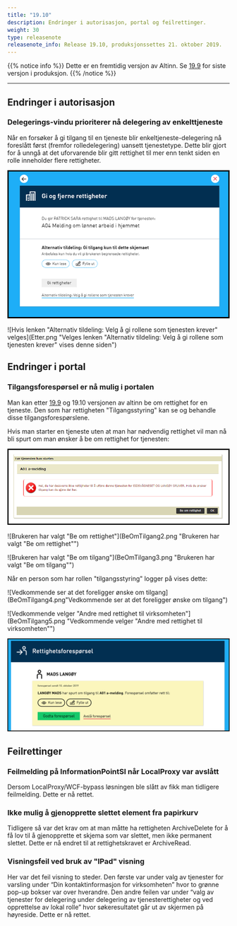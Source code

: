 ```yaml
---
title: "19.10"
description: Endringer i autorisasjon, portal og feilrettinger.
weight: 30
type: releasenote
releasenote_info: Release 19.10, produksjonssettes 21. oktober 2019.
---
```

{{% notice info %}}
Dette er en fremtidig versjon av Altinn. Se [19.9](../19-9) for siste versjon i produksjon.
{{% /notice %}}
***

## Endringer i autorisasjon

### Delegerings-vindu prioriterer nå delegering av enkelttjeneste

Når en forsøker å gi tilgang til en tjeneste blir enkeltjeneste-delegering nå foreslått først (fremfor rolledelegering) uansett tjenestetype. Dette blir gjort for å unngå at det uforvarende blir gitt rettighet til mer enn tenkt siden en rolle inneholder flere rettigheter.

![Denne siden kommer alltid opp først](for.png "Denne siden kommer alltid opp først")

![Hvis lenken "Alternativ tildeling: Velg å gi rollene som tjenesten krever" velges](Etter.png "Velges lenken "Alternativ tildeling: Velg å gi rollene som tjenesten krever" vises denne siden")

## Endringer i portal

### Tilgangsforespørsel er nå mulig i portalen

Man kan etter [19.9](../19-9) og 19.10 versjonen av altinn be om rettighet for en tjeneste. Den som har rettigheten "Tilgangsstyring" kan se og behandle disse tilgangsforespørslene. 

Hvis man starter en tjeneste uten at man har nødvendig rettighet vil man nå bli spurt om man ønsker å be om rettighet for tjenesten:

![Brukeren blir spurt om han/hun ønsker å be om rettighet](BeOmTilgang1.png "Brukeren blir spurt om han/hun ønsker å be om rettighet")

![Brukeren har valgt "Be om rettighet"](BeOmTilgang2.png "Brukeren har valgt "Be om rettighet"")

![Brukeren har valgt "Be om tilgang"](BeOmTilgang3.png "Brukeren har valgt "Be om tilgang"")



Når en person som har rollen "tilgangsstyring" logger på vises dette:

![Vedkommende ser at det foreligger ønske om tilgang](BeOmTilgang4.png"Vedkommende ser at det foreligger ønske om tilgang")

![Vedkommende velger "Andre med rettighet til virksomheten"](BeOmTilgang5.png "Vedkommende velger "Andre med rettighet til virksomheten"")

![Tilgang kan nå innvilges eller avslås](BeOmTilgang6.png "Tilgang kan nå innvilges eller avslås")

## Feilrettinger

### Feilmelding på InformationPointSI når LocalProxy var avslått

Dersom LocalProxy/WCF-bypass løsningen ble slått av fikk man tidligere feilmelding. Dette er nå rettet.

### Ikke mulig å gjenopprette slettet element fra papirkurv

Tidligere så var det krav om at man måtte ha rettigheten ArchiveDelete for å få lov til å gjenopprette et skjema som var slettet, men ikke permanent slettet. Dette er nå endret til at rettighetskravet er ArchiveRead.

### Visningsfeil ved bruk av "IPad" visning

Her var det feil visning to steder. Den første var under valg av tjenester for varsling under “Din kontaktinformasjon for virksomheten” hvor to grønne pop-up bokser var over hverandre. Den andre feilen var under “valg av tjenester for delegering under delegering av tjenesterettigheter og ved opprettelse av lokal rolle” hvor søkeresultatet går ut av skjermen på høyreside. Dette er nå rettet.
